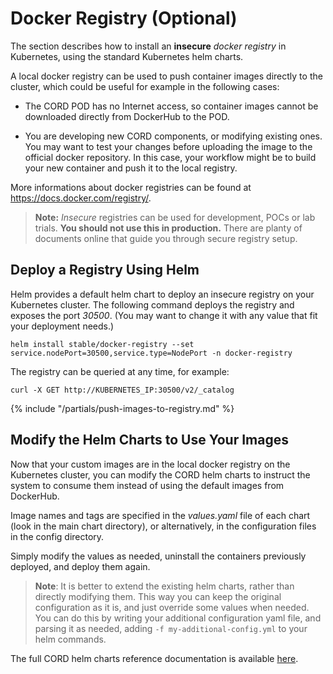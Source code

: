 # Docker Registry (Optional)

The section describes how to install an **insecure** *docker registry* in Kubernetes, using the standard Kubernetes helm charts.

A local docker registry can be used to push container images directly to the cluster,
which could be useful for example in the following cases:

* The CORD POD has no Internet access, so container images cannot be downloaded directly from DockerHub to the POD.

* You are developing new CORD components, or modifying existing ones. You may want to test your changes before uploading the image to the official docker repository. In this case, your workflow might be to build your new container and push it to the local registry.

More informations about docker registries can be found at <https://docs.docker.com/registry/>.

> **Note:** *Insecure* registries can be used for development, POCs or lab trials. **You should not use this in production.** There are planty of documents online that guide you through secure registry setup.

## Deploy a Registry Using Helm

Helm provides a default helm chart to deploy an insecure registry on your
Kubernetes cluster. The following command deploys the registry and exposes
the port *30500*. (You may want to change it with any value that fit your
deployment needs.)

```shell
helm install stable/docker-registry --set service.nodePort=30500,service.type=NodePort -n docker-registry
```

The registry can be queried at any time, for example:

```shell
curl -X GET http://KUBERNETES_IP:30500/v2/_catalog
```

{% include "/partials/push-images-to-registry.md" %}

## Modify the Helm Charts to Use Your Images

Now that your custom images are in the local docker registry on the Kubernetes
cluster, you can modify the CORD helm charts to instruct the system to consume
them instead of using the default images from DockerHub.

Image names and tags are specified in the *values.yaml* file of each chart
(look in the main chart directory), or alternatively, in the configuration
files in the config directory.

Simply modify the values as needed, uninstall the containers previously deployed,
and deploy them again.

> **Note**: It is better to extend the existing helm charts, rather than directly modifying them. This way you can keep the original configuration as it is, and just override some values when needed. You can do this by writing your additional configuration yaml file, and parsing it as needed, adding `-f my-additional-config.yml` to your helm commands.

The full CORD helm charts reference documentation is available [here](../charts/helm.md).
